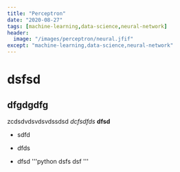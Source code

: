 ```yaml
---
title: "Perceptron"
date: "2020-08-27"
tags: [machine-learning,data-science,neural-network]
header:
  image: "/images/perceptron/neural.jfif"
except: "machine-learning,data-science,neural-network"
---
```

# dsfsd
## dfgdgdfg
zcdsdvdsvdsvdssdsd
*dcfsdfds*
**dfsd**
* sdfd
+ dfds
- dfsd
'''python
dsfs
dsf
'''
